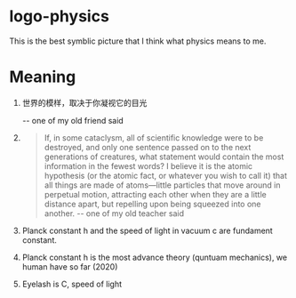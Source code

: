 # logo-physics
This is the best symblic picture that I think what physics means to me.


# Meaning

1. 世界的模样，取决于你凝视它的目光   

   -- one of my old friend said

2. >If, in some cataclysm, all of scientific knowledge were to be destroyed, and only
one sentence passed on to the next generations of creatures, what statement would
contain the most information in the fewest words? I believe it is the atomic
hypothesis (or the atomic fact, or whatever you wish to call it) that all things are
made of atoms—little particles that move around in perpetual motion, attracting
each other when they are a little distance apart, but repelling upon being squeezed
into one another.          -- one of my old teacher said



3. Planck constant h and the speed of light in vacuum c are fundament constant.

4. Planck constant h is the most advance theory (quntuam mechanics), we human have so far (2020)

5. Eyelash is C, speed of light
